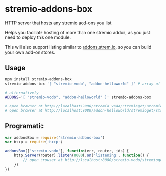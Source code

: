 # stremio-addons-box
HTTP server that hosts any stremio add-ons you list

Helps you faciliate hosting of more than one stremio addon, as you just need to deploy this one module.

This will also support listing similar to [addons.strem.io](http://addons.strem.io), so you can build your own add-on stores.

## Usage

```bash
npm install stremio-addons-box
stremio-addons-box '[ "stremio-vodo", "addon-helloworld" ]' # array of strings passed to npm install; alternatively path to json

# alternatively 
ADDONS='[ "stremio-vodo", "addon-helloworld" ]' stremio-addons-box

# open browser at http://localhost:8080/stremio-vodo/stremioget/stremio/v1 for vodo add-on
# open browser at http://localhost:8080/addon-helloworld/stremioget/stremio/v1 for hello world add-on
```


## Programatic

```javascript
var addonsBox = require('stremio-addons-box')
var http = require('http')

addonsBox(['stremio-vodo'], function(err, router, ids) {
    http.Server(router).listen(8080).on('listening', function() {
    	// open browser at http://localhost:8080/stremio-vodo/stremioget/stremio/v1 for vodo add-on
    })
})
```

